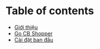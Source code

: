 # Table of contents

* [Giới thiệu](README.md)
* [Go CB Shopper](m2.md)
* [Cài đặt ban đầu](getstarted.md)

